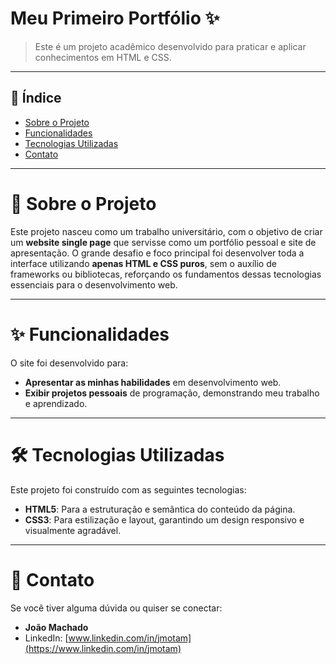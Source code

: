 # Meu Primeiro Portfólio ✨

> Este é um projeto acadêmico desenvolvido para praticar e aplicar conhecimentos em HTML e CSS.

---

## 📖 Índice

* [Sobre o Projeto](#sobre-o-projeto)
* [Funcionalidades](#funcionalidades)
* [Tecnologias Utilizadas](#tecnologias-utilizadas)
* [Contato](#contato)

---

# 🚀 Sobre o Projeto

Este projeto nasceu como um trabalho universitário, com o objetivo de criar um **website single page** que servisse como um portfólio pessoal e site de apresentação. O grande desafio e foco principal foi desenvolver toda a interface utilizando **apenas HTML e CSS puros**, sem o auxílio de frameworks ou bibliotecas, reforçando os fundamentos dessas tecnologias essenciais para o desenvolvimento web.

---

# ✨ Funcionalidades

O site foi desenvolvido para:

* **Apresentar as minhas habilidades** em desenvolvimento web.
* **Exibir projetos pessoais** de programação, demonstrando meu trabalho e aprendizado.

---

# 🛠 Tecnologias Utilizadas

Este projeto foi construído com as seguintes tecnologias:

* **HTML5**: Para a estruturação e semântica do conteúdo da página.
* **CSS3**: Para estilização e layout, garantindo um design responsivo e visualmente agradável.

---

# 📧 Contato

Se você tiver alguma dúvida ou quiser se conectar:

* **João Machado**
* LinkedIn: [www.linkedin.com/in/jmotam](https://www.linkedin.com/in/jmotam)
